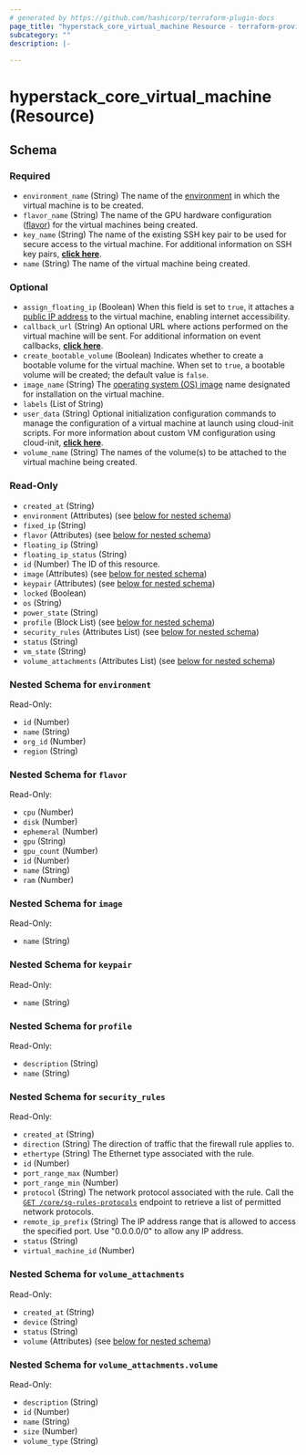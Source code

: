 ```yaml
---
# generated by https://github.com/hashicorp/terraform-plugin-docs
page_title: "hyperstack_core_virtual_machine Resource - terraform-provider-hyperstack"
subcategory: ""
description: |-
  
---
```


# hyperstack_core_virtual_machine (Resource)





<!-- schema generated by tfplugindocs -->
## Schema

### Required

- `environment_name` (String) The name of the [environment](https://infrahub-doc.nexgencloud.com/docs/features/environments-available-features) in which the virtual machine is to be created.
- `flavor_name` (String) The name of the GPU hardware configuration ([flavor](https://infrahub-doc.nexgencloud.com/docs/hardware/flavors)) for the virtual machines being created.
- `key_name` (String) The name of the existing SSH key pair to be used for secure access to the virtual machine. For additional information on SSH key pairs, [**click here**](https://infrahub-doc.nexgencloud.com/docs/getting-started/create-keypair).
- `name` (String) The name of the virtual machine being created.

### Optional

- `assign_floating_ip` (Boolean) When this field is set to `true`, it attaches a [public IP address](https://infrahub-doc.nexgencloud.com/docs/virtual-machines/public-ip) to the virtual machine, enabling internet accessibility.
- `callback_url` (String) An optional URL where actions performed on the virtual machine will be sent. For additional information on event callbacks, [**click here**](https://infrahub-doc.nexgencloud.com/docs/features/webhooks-callbacks).
- `create_bootable_volume` (Boolean) Indicates whether to create a bootable volume for the virtual machine. When set to `true`, a bootable volume will be created; the default value is `false`.
- `image_name` (String) The [operating system (OS) image](https://infrahub-doc.nexgencloud.com/docs/virtual-machines/images) name designated for installation on the virtual machine.
- `labels` (List of String)
- `user_data` (String) Optional initialization configuration commands to manage the configuration of a virtual machine at launch using cloud-init scripts. For more information about custom VM configuration using cloud-init, [**click here**](https://infrahub-doc.nexgencloud.com/docs/virtual-machines/initialization-configuration).
- `volume_name` (String) The names of the volume(s) to be attached to the virtual machine being created.

### Read-Only

- `created_at` (String)
- `environment` (Attributes) (see [below for nested schema](#nestedatt--environment))
- `fixed_ip` (String)
- `flavor` (Attributes) (see [below for nested schema](#nestedatt--flavor))
- `floating_ip` (String)
- `floating_ip_status` (String)
- `id` (Number) The ID of this resource.
- `image` (Attributes) (see [below for nested schema](#nestedatt--image))
- `keypair` (Attributes) (see [below for nested schema](#nestedatt--keypair))
- `locked` (Boolean)
- `os` (String)
- `power_state` (String)
- `profile` (Block List) (see [below for nested schema](#nestedblock--profile))
- `security_rules` (Attributes List) (see [below for nested schema](#nestedatt--security_rules))
- `status` (String)
- `vm_state` (String)
- `volume_attachments` (Attributes List) (see [below for nested schema](#nestedatt--volume_attachments))

<a id="nestedatt--environment"></a>
### Nested Schema for `environment`

Read-Only:

- `id` (Number)
- `name` (String)
- `org_id` (Number)
- `region` (String)


<a id="nestedatt--flavor"></a>
### Nested Schema for `flavor`

Read-Only:

- `cpu` (Number)
- `disk` (Number)
- `ephemeral` (Number)
- `gpu` (String)
- `gpu_count` (Number)
- `id` (Number)
- `name` (String)
- `ram` (Number)


<a id="nestedatt--image"></a>
### Nested Schema for `image`

Read-Only:

- `name` (String)


<a id="nestedatt--keypair"></a>
### Nested Schema for `keypair`

Read-Only:

- `name` (String)


<a id="nestedblock--profile"></a>
### Nested Schema for `profile`

Read-Only:

- `description` (String)
- `name` (String)


<a id="nestedatt--security_rules"></a>
### Nested Schema for `security_rules`

Read-Only:

- `created_at` (String)
- `direction` (String) The direction of traffic that the firewall rule applies to.
- `ethertype` (String) The Ethernet type associated with the rule.
- `id` (Number)
- `port_range_max` (Number)
- `port_range_min` (Number)
- `protocol` (String) The network protocol associated with the rule. Call the [`GET /core/sg-rules-protocols`](https://infrahub-api-doc.nexgencloud.com/#get-/core/sg-rules-protocols) endpoint to retrieve a list of permitted network protocols.
- `remote_ip_prefix` (String) The IP address range that is allowed to access the specified port. Use "0.0.0.0/0" to allow any IP address.
- `status` (String)
- `virtual_machine_id` (Number)


<a id="nestedatt--volume_attachments"></a>
### Nested Schema for `volume_attachments`

Read-Only:

- `created_at` (String)
- `device` (String)
- `status` (String)
- `volume` (Attributes) (see [below for nested schema](#nestedatt--volume_attachments--volume))

<a id="nestedatt--volume_attachments--volume"></a>
### Nested Schema for `volume_attachments.volume`

Read-Only:

- `description` (String)
- `id` (Number)
- `name` (String)
- `size` (Number)
- `volume_type` (String)
